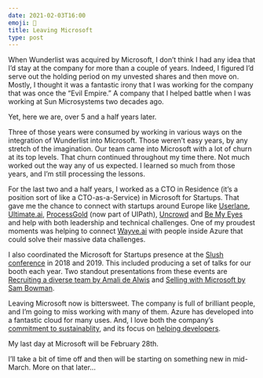 ```yaml
---
date: 2021-02-03T16:00
emoji: 👋
title: Leaving Microsoft
type: post
---
```


When Wunderlist was acquired by Microsoft, I don’t think I had any idea that I’d stay at the company for more than a couple of years. Indeed, I figured I’d serve out the holding period on my unvested shares and then move on. Mostly, I thought it was a fantastic irony that I was working for the company that was once the “Evil Empire.” A company that I helped battle when I was working at Sun Microsystems two decades ago.

Yet, here we are, over 5 and a half years later.

Three of those years were consumed by working in various ways on the integration of Wunderlist into Microsoft. Those weren’t easy years, by any stretch of the imagination. Our team came into Microsoft with a lot of churn at its top levels. That churn continued throughout my time there. Not much worked out the way any of us expected. I learned so much from those years, and I’m still processing the lessons.

For the last two and a half years, I worked as a CTO in Residence (it’s a position sort of like a CTO-as-a-Service) in Microsoft for Startups. That gave me the chance to connect with startups around Europe like [Userlane][ul], [Ultimate.ai][ui], [ProcessGold][pg] (now part of UIPath), [Uncrowd][uc] and [Be My Eyes][be] and help with both leadership and technical challenges. One of my proudest moments was helping to connect [Wayve.ai][w] with people inside Azure that could solve their massive data challenges.

I also coordinated the Microsoft for Startups presence at the [Slush conference][s] in 2018 and 2019. This included producing a set of talks for our booth each year. Two standout presentations from these events are [Recruiting a diverse team by Amali de Alwis][a] and [Selling with Microsoft by Sam Bowman][sb].

Leaving Microsoft now is bittersweet. The company is full of brilliant people, and I’m going to miss working with many of them. Azure has developed into a fantastic cloud for many uses. And, I love both the company’s [commitment to sustainablity][msc], and its focus on [helping developers][d].

My last day at Microsoft will be February 28th.

I’ll take a bit of time off and then will be starting on something new in mid-March. More on that later...

[w]: https://wayve.ai
[ul]: https://www.userlane.com
[ui]: https://www.ultimate.ai
[pg]: https://www.uipath.com/product/process-mining
[be]: https://www.bemyeyes.com
[uc]: https://uncrowd.uk/
[s]: https://www.slush.org
[a]: https://www.youtube.com/watch?v=ZuWPGmBZvkA&t=2s
[sb]: https://www.youtube.com/watch?v=ZXBceNIhIUo&t=0s
[msc]: https://news.microsoft.com/climate/
[d]: https://developer.microsoft.com/en-us/

